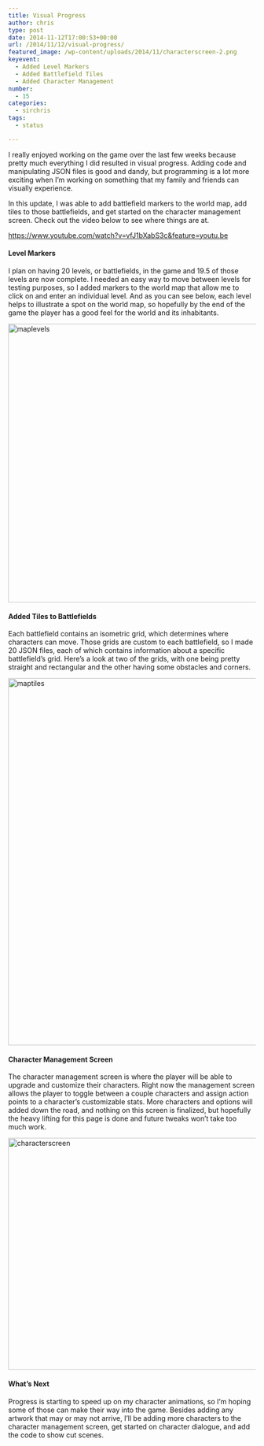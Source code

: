 ```yaml
---
title: Visual Progress
author: chris
type: post
date: 2014-11-12T17:00:53+00:00
url: /2014/11/12/visual-progress/
featured_image: /wp-content/uploads/2014/11/characterscreen-2.png
keyevent:
  - Added Level Markers
  - Added Battlefield Tiles
  - Added Character Management
number:
  - 15
categories:
  - sirchris
tags:
  - status

---
```

I really enjoyed working on the game over the last few weeks because pretty much everything I did resulted in visual progress. Adding code and manipulating JSON files is good and dandy, but programming is a lot more exciting when I&#8217;m working on something that my family and friends can visually experience.
<!--more-->

In this update, I was able to add battlefield markers to the world map, add tiles to those battlefields, and get started on the character management screen. Check out the video below to see where things are at.

https://www.youtube.com/watch?v=vfJ1bXabS3c&feature=youtu.be

#### Level Markers

I plan on having 20 levels, or battlefields, in the game and 19.5 of those levels are now complete. I needed an easy way to move between levels for testing purposes, so I added markers to the world map that allow me to click on and enter an individual level. And as you can see below, each level helps to illustrate a spot on the world map, so hopefully by the end of the game the player has a good feel for the world and its inhabitants.

<div class="inlineimg">
  <img src="http://localhost:8888/wp-content/uploads/2014/11/maplevels-2.jpg" alt="maplevels" width="750" height="566" class="alignnone size-full wp-image-1434" />
</div>

#### Added Tiles to Battlefields

Each battlefield contains an isometric grid, which determines where characters can move. Those grids are custom to each battlefield, so I made 20 JSON files, each of which contains information about a specific battlefield&#8217;s grid. Here&#8217;s a look at two of the grids, with one being pretty straight and rectangular and the other having some obstacles and corners.

<div class="inlineimg">
  <img src="http://localhost:8888/wp-content/uploads/2014/11/maptiles-3.jpg" alt="maptiles" width="541" height="746" class="alignnone size-full wp-image-1433" />
</div>

#### Character Management Screen

The character management screen is where the player will be able to upgrade and customize their characters. Right now the management screen allows the player to toggle between a couple characters and assign action points to a character&#8217;s customizable stats. More characters and options will added down the road, and nothing on this screen is finalized, but hopefully the heavy lifting for this page is done and future tweaks won&#8217;t take too much work.

<div class="inlineimg">
  <img src="http://localhost:8888/wp-content/uploads/2014/11/characterscreen-3-1024x773.png" alt="characterscreen" width="625" height="471" class="alignnone size-large wp-image-1432" />
</div>

#### What&#8217;s Next

Progress is starting to speed up on my character animations, so I&#8217;m hoping some of those can make their way into the game. Besides adding any artwork that may or may not arrive, I&#8217;ll be adding more characters to the character management screen, get started on character dialogue, and add the code to show cut scenes.